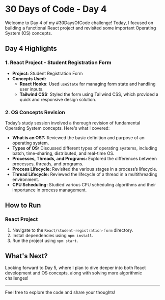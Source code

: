 # 30 Days of Code - Day 4

Welcome to Day 4 of my #30DaysOfCode challenge! Today, I focused on building a functional React project and revisited some important Operating System (OS) concepts.

## Day 4 Highlights

### 1. React Project - Student Registration Form
- **Project:** Student Registration Form
- **Concepts Used:**
  - **React Hooks:** Used `useState` for managing form state and handling user inputs.
  - **Tailwind CSS:** Styled the form using Tailwind CSS, which provided a quick and responsive design solution.

### 2. OS Concepts Revision
Today’s study session involved a thorough revision of fundamental Operating System concepts. Here's what I covered:
- **What is an OS?:** Reviewed the basic definition and purpose of an operating system.
- **Types of OS:** Discussed different types of operating systems, including batch, time-sharing, distributed, and real-time OS.
- **Processes, Threads, and Programs:** Explored the differences between processes, threads, and programs.
- **Process Lifecycle:** Revisited the various stages in a process’s lifecycle.
- **Thread Lifecycle:** Reviewed the lifecycle of a thread in a multithreading environment.
- **CPU Scheduling:** Studied various CPU scheduling algorithms and their importance in process management.

## How to Run

### React Project
1. Navigate to the `React/student-registration-form` directory.
2. Install dependencies using `npm install`.
3. Run the project using `npm start`.

## What's Next?
Looking forward to Day 5, where I plan to dive deeper into both React development and OS concepts, along with solving more algorithmic challenges!

---

Feel free to explore the code and share your thoughts!
